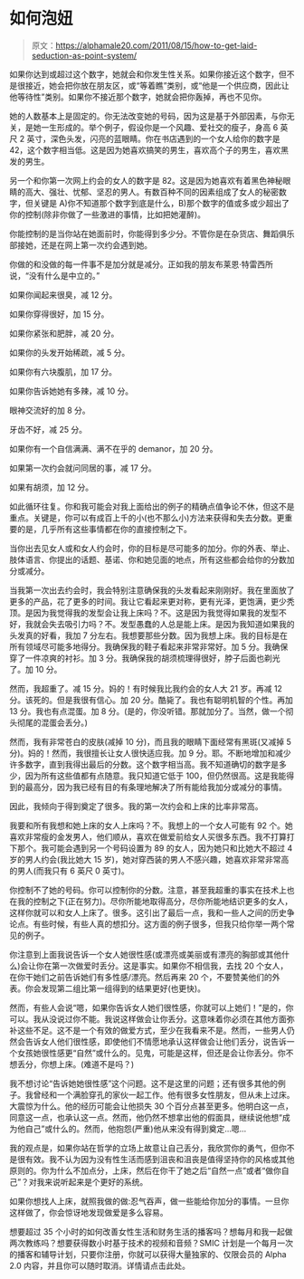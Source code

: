 # 如何泡妞

> 原文：<https://alphamale20.com/2011/08/15/how-to-get-laid-seduction-as-point-system/>

如果你达到或超过这个数字，她就会和你发生性关系。如果你接近这个数字，但不是很接近，她会把你放在朋友区，或“等着瞧”类别，或“他是一个供应商，因此让他等待性”类别。如果你不接近那个数字，她就会把你轰掉，再也不见你。

她的人数基本上是固定的。你无法改变她的号码，因为这是基于外部因素，与你无关，是她一生形成的。举个例子，假设你是一个风趣、爱社交的瘦子，身高 6 英尺 2 英寸，深色头发，闪亮的蓝眼睛。你在书店遇到的一个女人给你的数字是 42，这个数字相当低。这是因为她喜欢搞笑的男生，喜欢高个子的男生，喜欢黑发的男生。

另一个和你第一次网上约会的女人的数字是 82。这是因为她喜欢有着黑色神秘眼睛的高大、强壮、忧郁、坚忍的男人。有数百种不同的因素组成了女人的秘密数字，但关键是 A)你不知道那个数字到底是什么，B)那个数字的值或多或少超出了你的控制(除非你做了一些激进的事情，比如把她灌醉)。

你能控制的是当你站在她面前时，你能得到多少分。不管你是在杂货店、舞蹈俱乐部接她，还是在网上第一次约会遇到她。

你做的和没做的每一件事不是加分就是减分。正如我的朋友布莱恩·特雷西所说，“没有什么是中立的。”

如果你闻起来很臭，减 12 分。

如果你穿得很好，加 15 分。

如果你紧张和肥胖，减 20 分。

如果你的头发开始稀疏，减 5 分。

如果你有六块腹肌，加 17 分。

如果你告诉她她有多辣，减 10 分。

眼神交流好的加 8 分。

牙齿不好，减 25 分。

如果你有一个自信满满、满不在乎的 demanor，加 20 分。

如果第一次约会就问同居的事，减 17 分。

如果有胡须，加 12 分。

如此循环往复。你和我可能会对我上面给出的例子的精确点值争论不休，但这不是重点。关键是，你可以有成百上千的小(也不那么小)方法来获得和失去分数。更重要的是，几乎所有这些事情都在你的直接控制之下。

当你出去见女人或和女人约会时，你的目标是尽可能多的加分。你的外表、举止、肢体语言、你提出的话题、基诺、你和她见面的地点，所有这些都会给你的分数加分或减分。

当我第一次出去约会时，我会特别注意确保我的头发看起来刚刚好。我在里面放了更多的产品，花了更多的时间。我让它看起来更对称，更有光泽，更饱满，更少秃顶。是因为我觉得我的发型会让我上床吗？不。这是因为我觉得如果我的发型不好，我就会失去吸引力吗？不。发型愚蠢的人总是能上床。是因为我知道如果我的头发真的好看，我加 7 分左右。我想要那些分数。因为我想上床。我的目标是在所有领域尽可能多地得分。我确保我的鞋子看起来非常非常好。加 5 分。我确保穿了一件凉爽的衬衫。加 3 分。我确保我的胡须梳理得很好，脖子后面也剃光了。加 10 分。

然而，我超重了。减 15 分。妈的！有时候我比我约会的女人大 21 岁。再减 12 分。该死的。但是我很有信心。加 20 分。酷毙了。我也有聪明机智的个性。再加 13 分。我也有点混蛋。加 8 分。(是的，你没听错。那就加分了。当然，做一个彻头彻尾的混蛋会丢分。)

然而，我有非常苍白的皮肤(减掉 10 分)，而且我的眼睛下面经常有黑斑(又减掉 5 分)。妈的！然而，我很擅长让女人很快适应我。加 9 分。耶。不断地增加和减少许多数字，直到我得出最后的分数。这个数字相当高。我不知道确切的数字是多少，因为所有这些值都有点随意。我只知道它低于 100，但仍然很高。这是我能得到的最高分，因为我已经有目的有条理地解决了所有能给我加分或减分的事情。

因此，我倾向于得到奠定了很多。我的第一次约会和上床的比率非常高。

我要和所有我想和她上床的女人上床吗？不。我想上的一个女人可能有 92 个。她喜欢非常瘦的金发男人，他们顺从，喜欢在做爱前给女人买很多东西。我不打算打下那个。我可能会遇到另一个号码设置为 89 的女人，因为她只和比她大不超过 4 岁的男人约会(我比她大 15 岁)，她对穿西装的男人不感兴趣，她喜欢非常非常高的男人(而我只有 6 英尺 0 英寸)。

你控制不了她的号码。你可以控制你的分数。注意，甚至我超重的事实在技术上也在我的控制之下(正在努力)。尽你所能地取得高分，尽你所能地结识更多的女人，这样你就可以和女人上床了。很多。这引出了最后一点，我和一些人之间的历史争论点。有些时候，有些人真的想扣分。这方面的例子很多，但我只给你举一两个常见的例子。

你注意到上面我说告诉一个女人她很性感(或漂亮或美丽或有漂亮的胸部或其他什么)会让你在第一次做爱时丢分。这是事实。如果你不相信我，去找 20 个女人，在你干她们之前告诉她们有多性感/漂亮。然后再来 20 个，不要赞美他们的外表。你会发现第二组比第一组得到的结果更好(也更快)。

然而，有些人会说“嗯，如果你告诉女人她们很性感，你就可以上她们！”是的，你可以。我从没说过你不能。我说这样做会让你丢分。这意味着你必须在其他方面弥补这些不足。这不是一个有效的做爱方式，至少在我看来不是。然而，一些男人仍然会告诉女人他们很性感，即使他们不情愿地承认这样做会让他们丢分，说告诉一个女孩她很性感更“自然”或什么的。见鬼，可能是这样，但还是会让你丢分。你不想丢分，你想上床。(难道不是吗？)

我不想讨论“告诉她她很性感”这个问题。这不是这里的问题；还有很多其他的例子。我曾经和一个满脸穿孔的家伙一起工作。他有很多女性朋友，但从未上过床。大震惊为什么。他的经历可能会让他损失 30 个百分点甚至更多。他明白这一点，同意这一点，也承认这一点。然而，他仍然不想拿出他的假面具，继续说他想“成为他自己”或什么的。然而，他抱怨(严重)他从来没有得到奠定...嗯...

我的观点是，如果你站在哲学的立场上故意让自己丢分，我欣赏你的勇气，但你不是很有效。我不认为因为没有性生活而感到沮丧和沮丧是值得坚持你的风格或其他原则的。你为什么不加点分，上床，然后在你干了她之后“自然一点”或者“做你自己”？对我来说听起来是个更好的系统。

如果你想找人上床，就照我做的做:忍气吞声，做一些能给你加分的事情。一旦你这样做了，你会惊讶地发现做爱是多么容易。

想要超过 35 个小时的如何改善女性生活和财务生活的播客吗？想每月和我一起做两次教练吗？想要获得数小时基于技术的视频和音频？SMIC 计划是一个每月一次的播客和辅导计划，只要你注册，你就可以获得大量独家的、仅限会员的 Alpha 2.0 内容，并且你可以随时取消。详情请点击此处。